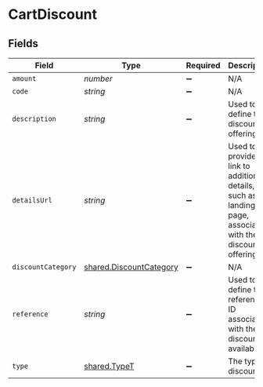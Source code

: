 # CartDiscount


## Fields

| Field                                                                                                        | Type                                                                                                         | Required                                                                                                     | Description                                                                                                  | Example                                                                                                      |
| ------------------------------------------------------------------------------------------------------------ | ------------------------------------------------------------------------------------------------------------ | ------------------------------------------------------------------------------------------------------------ | ------------------------------------------------------------------------------------------------------------ | ------------------------------------------------------------------------------------------------------------ |
| `amount`                                                                                                     | *number*                                                                                                     | :heavy_minus_sign:                                                                                           | N/A                                                                                                          | 100                                                                                                          |
| `code`                                                                                                       | *string*                                                                                                     | :heavy_minus_sign:                                                                                           | N/A                                                                                                          | SUMMER10DISCOUNT                                                                                             |
| `description`                                                                                                | *string*                                                                                                     | :heavy_minus_sign:                                                                                           | Used to define the discount offering.                                                                        | 10% off our summer collection                                                                                |
| `detailsUrl`                                                                                                 | *string*                                                                                                     | :heavy_minus_sign:                                                                                           | Used to provide a link to additional details, such as a landing page, associated with the discount offering. | https://boltswagstore.com/SUMMERSALE                                                                         |
| `discountCategory`                                                                                           | [shared.DiscountCategory](../../models/shared/discountcategory.md)                                           | :heavy_minus_sign:                                                                                           | N/A                                                                                                          |                                                                                                              |
| `reference`                                                                                                  | *string*                                                                                                     | :heavy_minus_sign:                                                                                           | Used to define the reference ID associated with the discount available.                                      | DISC-1234                                                                                                    |
| `type`                                                                                                       | [shared.TypeT](../../models/shared/typet.md)                                                                 | :heavy_minus_sign:                                                                                           | The type of discount.                                                                                        | percentage                                                                                                   |
